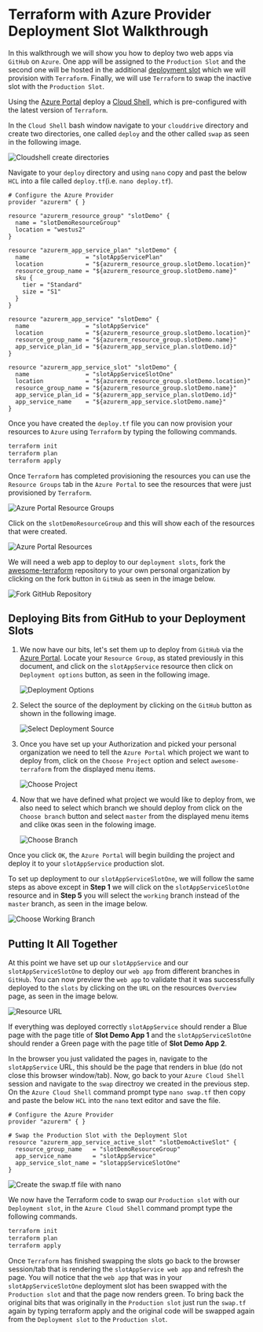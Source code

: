 Terraform with Azure Provider Deployment Slot Walkthrough
===

In this walkthrough we will show you how to deploy two web apps via `GitHub` on `Azure`. One app will be assigned to the `Production Slot` and the second one will be hosted in the additional [deployment slot](https://docs.microsoft.com/en-us/azure/app-service/web-sites-staged-publishing) which we will provision with `Terraform`. Finally, we will use `Terraform` to swap the inactive slot with the `Production Slot`.

Using the [Azure Portal](https://portal.azure.com/) deploy a [Cloud Shell](https://docs.microsoft.com/en-us/azure/cloud-shell/overview), which is pre-configured with the latest version of `Terraform`. 

In the `Cloud Shell` bash window navigate to your `clouddrive` directory and create two directories, one called `deploy` and the other called `swap` as seen in the following image.

![Cloudshell create directories](./assets/cloudshell.PNG)

Navigate to your `deploy` directory and using `nano` copy and past the below `HCL` into a file called `deploy.tf`(i.e. `nano deploy.tf`).

```HCL
# Configure the Azure Provider
provider "azurerm" { }

resource "azurerm_resource_group" "slotDemo" {
  name = "slotDemoResourceGroup"
  location = "westus2"
}

resource "azurerm_app_service_plan" "slotDemo" {
  name                = "slotAppServicePlan"
  location            = "${azurerm_resource_group.slotDemo.location}"
  resource_group_name = "${azurerm_resource_group.slotDemo.name}"
  sku {
    tier = "Standard"
    size = "S1"
  }
}

resource "azurerm_app_service" "slotDemo" {
  name                = "slotAppService"
  location            = "${azurerm_resource_group.slotDemo.location}"
  resource_group_name = "${azurerm_resource_group.slotDemo.name}"
  app_service_plan_id = "${azurerm_app_service_plan.slotDemo.id}"
}

resource "azurerm_app_service_slot" "slotDemo" {
  name                = "slotAppServiceSlotOne"
  location            = "${azurerm_resource_group.slotDemo.location}"
  resource_group_name = "${azurerm_resource_group.slotDemo.name}"
  app_service_plan_id = "${azurerm_app_service_plan.slotDemo.id}"
  app_service_name    = "${azurerm_app_service.slotDemo.name}"
}
```
Once you have created the `deploy.tf` file you can now provision your resources to `Azure` using `Terraform` by typing the following commands.

```bash
terraform init
terraform plan
terraform apply
```

Once `Terraform` has completed provisioning the resources you can use the `Resource Groups` tab in the `Azure Portal` to see the resources that were just provisioned by `Terraform`.

![Azure Portal Resource Groups](./assets/resourcegroups.PNG)

Click on the `slotDemoResourceGroup` and this will show each of the resources that were created.

![Azure Portal Resources](./assets/resources.PNG)

We will need a web app to deploy to our `deployment slots`, fork the [awesome-terraform](https://github.com/Azure/awesome-terraform) repository to your own personal organization by clicking on the fork button in `GitHub` as seen in the image below.

![Fork GitHub Repository](./assets/forkRepo.PNG)

Deploying Bits from GitHub to your Deployment Slots
---

1. We now have our bits, let's set them up to deploy from `GitHub` via the [Azure Portal](https://portal.azure.com/). Locate your `Resource Group`, as stated previously in this document, and click on the `slotAppService` resource then click on `Deployment options` button, as seen in the following image.

    ![Deployment Options](./assets/deploymentoptions.PNG)

3. Select the source of the deployment by clicking on the `GitHub` button as shown in the following image.

    ![Select Deployment Source](./assets/selectSource.PNG)

4. Once you have set up your Authorization and picked your personal organization we need to tell the `Azure Portal` which project we want to deploy from, click on the `Choose Project` option and select `awesome-terraform` from the displayed menu items.

    ![Choose Project](./assets/chooseProject.PNG)

5. Now that we have defined what project we would like to deploy from, we also need to select which branch we should deploy from click on the `Choose branch` button and select `master` from the displayed menu items and clike `OK`as seen in the folowing image.

    ![Choose Branch](./assets/chooseBranch.PNG)

Once you click `OK`, the `Azure Portal` will begin building the project and deploy it to your `slotAppService` production slot. 

To set up deployment to our `slotAppServiceSlotOne`, we will follow the same steps as above except in **Step 1** we will click on the `slotAppServiceSlotOne` resource and in **Step 5** you will select the `working` branch instead of the `master` branch, as seen in the image below.

![Choose Working Branch](./assets/chooseBranchWorking.PNG)

Putting It All Together
---

At this point we have set up our `slotAppService` and our `slotAppServiceSlotOne` to deploy our `web app` from different branches in `GitHub`. You can now preview the `web app` to validate that it was successfully deployed to the `slots` by clicking on the `URL` on the resources `Overview` page, as seen in the image below.

![Resource URL](./assets/resourceURL.PNG)

 If everything was deployed correctly `slotAppService` should render a Blue page with the page title of **Slot Demo App 1** and the `slotAppServiceSlotOne` should render a Green page with the page title of **Slot Demo App 2**.

 In the browser you just validated the pages in, navigate to the `slotAppService` URL, this should be the page that renders in blue (do not close this browser window/tab). Now, go back to your `Azure Cloud Shell` session and navigate to the `swap` directroy we created in the previous step. On the `Azure Cloud Shell` command prompt type `nano swap.tf` then copy and paste the below `HCL` into the `nano` text editor and save the file.

```HCL
# Configure the Azure Provider
provider "azurerm" { }

# Swap the Production Slot with the Deployment Slot
resource "azurerm_app_service_active_slot" "slotDemoActiveSlot" {
  resource_group_name   = "slotDemoResourceGroup"
  app_service_name      = "slotAppService"
  app_service_slot_name = "slotappServiceSlotOne"
}
```

![Create the swap.tf file with nano](./assets/cloudShellSwap.PNG)

We now have the Terraform code to swap our `Production slot` with our `Deployment slot`, in the `Azure Cloud Shell` command prompt type the following commands.

```bash
terraform init
terraform plan
terraform apply
```

Once `Terraform` has finished swapping the slots go back to the browser session/tab that is rendering the `slotAppService web app` and refresh the page. You will notice that the `web app` that was in your `slotAppServiceSlotOne` deployment slot has been swapped with the `Production slot` and that the page now renders green. To bring back the original bits that was originally in the `Production slot` just run the `swap.tf` again by typing terraform apply and the original code will be swapped again from the `Deployment slot` to the `Production slot`.
